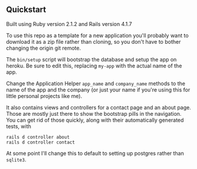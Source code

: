## Quickstart

Built using Ruby version 2.1.2 and Rails version 4.1.7

To use this repo as a template for a new application you'll probably want to download it as a zip file rather than cloning, so you don't have to bother changing the origin git remote.

The ```bin/setup``` script will bootstrap the database and setup the app on heroku. Be sure to edit this, replacing ```my-app``` with the actual name of the app.

Change the Application Helper ```app_name``` and ```company_name``` methods to the name of the app and the company (or just your name if you're using this for little personal projects like me).

It also contains views and controllers for a contact page and an about page. Those are mostly just there to show the bootstrap pills in the navigation. You can get rid of those quickly, along with their automatically generated tests, with

```
rails d controller about
rails d controller contact
```

At some point I'll change this to default to setting up postgres rather than ```sqlite3```.
